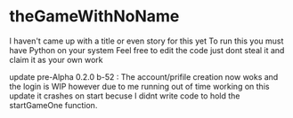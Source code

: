 # theGameWithNoName
I haven't came up with a title or even story for this yet
To run this you must have Python on your system
Feel free to edit the code just dont steal it and claim it as your own work


update pre-Alpha 0.2.0 b-52 : 
The account/prifile creation now woks and the login is WIP however due to me running out of time working on this update it crashes on start becuse I didnt write code to hold the startGameOne function.

